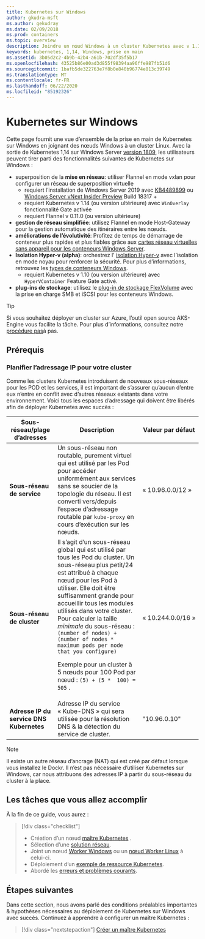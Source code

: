 ```yaml
---
title: Kubernetes sur Windows
author: gkudra-msft
ms.author: gekudray
ms.date: 02/09/2018
ms.prod: containers
ms.topic: overview
description: Joindre un nœud Windows à un cluster Kubernetes avec v 1.14.
keywords: kubernetes, 1,14, Windows, prise en main
ms.assetid: 3b05d2c2-4b9b-42b4-a61b-702df35f5b17
ms.openlocfilehash: 43525b86e00ad3d855f98394aa96ffe987fb51d6
ms.sourcegitcommit: 1bafb5de322763e7f8b0e840b96774e813c39749
ms.translationtype: MT
ms.contentlocale: fr-FR
ms.lasthandoff: 06/22/2020
ms.locfileid: "85192326"
---
```

# <a name="kubernetes-on-windows"></a>Kubernetes sur Windows

Cette page fournit une vue d’ensemble de la prise en main de Kubernetes sur Windows en joignant des nœuds Windows à un cluster Linux. Avec la sortie de Kubernetes 1,14 sur Windows Server [version 1809](https://docs.microsoft.com/windows-server/get-started/whats-new-in-windows-server-1809#container-networking-with-kubernetes), les utilisateurs peuvent tirer parti des fonctionnalités suivantes de Kubernetes sur Windows :

- superposition de la **mise en réseau**: utiliser Flannel en mode vxlan pour configurer un réseau de superposition virtuelle
    - requiert l’installation de Windows Server 2019 avec [KB4489899](https://support.microsoft.com/help/4489899) ou [Windows Server vNext Insider Preview](https://blogs.windows.com/windowsexperience/tag/windows-insider-program/) Build 18317 +
    - requiert Kubernetes v 1.14 (ou version ultérieure) avec `WinOverlay` fonctionnalité Gate activée
    - requiert Flannel v 0.11.0 (ou version ultérieure)
- **gestion de réseau simplifiée**: utilisez Flannel en mode Host-Gateway pour la gestion automatique des itinéraires entre les nœuds.
- **améliorations de l’évolutivité**: Profitez de temps de démarrage de conteneur plus rapides et plus fiables grâce aux [cartes réseau virtuelles sans appareil pour les conteneurs Windows Server](https://techcommunity.microsoft.com/t5/Networking-Blog/Network-start-up-and-performance-improvements-in-Windows-10/ba-p/339716).
- **Isolation Hyper-v (alpha)**: orchestrez l' [isolation Hyper-v](https://kubernetes.io/docs/getting-started-guides/windows/#hyper-v-containers) avec l’isolation en mode noyau pour renforcer la sécurité. Pour plus d’informations, retrouvez les [types de conteneurs Windows](https://docs.microsoft.com/virtualization/windowscontainers/about/#windows-container-types).
    - requiert Kubernetes v 1.10 (ou version ultérieure) avec `HyperVContainer` Feature Gate activé.
- **plug-ins de stockage**: utilisez le [plug-in de stockage FlexVolume](https://github.com/Microsoft/K8s-Storage-Plugins) avec la prise en charge SMB et iSCSI pour les conteneurs Windows.

>[!TIP]
>Si vous souhaitez déployer un cluster sur Azure, l’outil open source AKS-Engine vous facilite la tâche. Pour plus d’informations, consultez notre [procédure pas](https://github.com/Azure/aks-engine/blob/master/docs/topics/windows.md)à pas.

## <a name="prerequisites"></a>Prérequis

### <a name="plan-ip-addressing-for-your-cluster"></a>Planifier l’adressage IP pour votre cluster

<a name="definitions"></a>Comme les clusters Kubernetes introduisent de nouveaux sous-réseaux pour les POD et les services, il est important de s’assurer qu’aucun d’entre eux n’entre en conflit avec d’autres réseaux existants dans votre environnement. Voici tous les espaces d’adressage qui doivent être libérés afin de déployer Kubernetes avec succès :

| Sous-réseau/plage d’adresses | Description | Valeur par défaut |
| --------- | ------------- | ------------- |
| <a name="service-subnet-def"></a>**Sous-réseau de service** | Un sous-réseau non routable, purement virtuel qui est utilisé par les Pod pour accéder uniformément aux services sans se soucier de la topologie du réseau. Il est converti vers/depuis l’espace d’adressage routable par `kube-proxy` en cours d’exécution sur les nœuds. | « 10.96.0.0/12 » |
| <a name="cluster-subnet-def"></a>**Sous-réseau de cluster** |  Il s’agit d’un sous-réseau global qui est utilisé par tous les Pod du cluster. Un sous-réseau plus petit/24 est attribué à chaque nœud pour les Pod à utiliser. Elle doit être suffisamment grande pour accueillir tous les modules utilisés dans votre cluster. Pour calculer la taille *minimale* du sous-réseau : `(number of nodes) + (number of nodes * maximum pods per node that you configure)` <p/>Exemple pour un cluster à 5 nœuds pour 100 Pod par nœud : `(5) + (5 *  100) = 505` .  | « 10.244.0.0/16 » |
| **Adresse IP du service DNS Kubernetes** | Adresse IP du service « Kube-DNS » qui sera utilisée pour la résolution DNS & la détection du service de cluster. | "10.96.0.10" |

> [!NOTE]
> Il existe un autre réseau d’ancrage (NAT) qui est créé par défaut lorsque vous installez le Dockr. Il n’est pas nécessaire d’utiliser Kubernetes sur Windows, car nous attribuons des adresses IP à partir du sous-réseau du cluster à la place.

## <a name="what-you-will-accomplish"></a>Les tâches que vous allez accomplir

À la fin de ce guide, vous aurez :

> [!div class="checklist"]
> * Création d’un nœud [maître Kubernetes](./creating-a-linux-master.md) .
> * Sélection d’une [solution réseau](./network-topologies.md).
> * Joint un nœud [Worker Windows](./joining-windows-workers.md) ou un [nœud Worker Linux](./joining-linux-workers.md) à celui-ci.
> * Déploiement d’un [exemple de ressource Kubernetes](./deploying-resources.md).
> * Abordé les [erreurs et problèmes courants](./common-problems.md).

## <a name="next-steps"></a>Étapes suivantes

Dans cette section, nous avons parlé des conditions préalables importantes & hypothèses nécessaires au déploiement de Kubernetes sur Windows avec succès. Continuez à apprendre à configurer un maître Kubernetes :

>[!div class="nextstepaction"]
>[Créer un maître Kubernetes](./creating-a-linux-master.md)